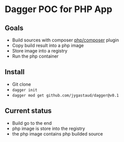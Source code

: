 # Dagger POC for PHP App

## Goals

* Build sources with composer [php/composer](https://github.com/jygastaud/dagger/tree/main/php/composer) plugin
* Copy build result into a php image
* Store image into a registry
* Run the php container

## Install

* Git clone
* `dagger init`
* `dagger mod get github.com/jygastaud/dagger@v0.1`

## Current status

* Build go to the end
* php image is store into the registry
* the php image contains php builded source
